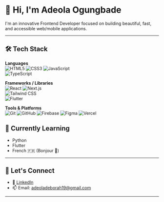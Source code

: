 
# 👋 Hi, I'm Adeola Ogungbade

I'm an innovative Frontend Developer focused on building beautiful, fast, and accessible web/mobile applications.

---

## 🛠 Tech Stack

**Languages**  
![HTML5](https://img.shields.io/badge/-HTML5-E34F26?logo=html5&logoColor=white) 
![CSS3](https://img.shields.io/badge/-CSS3-1572B6?logo=css3&logoColor=white) 
![JavaScript](https://img.shields.io/badge/-JavaScript-F7DF1E?logo=javascript&logoColor=black)  
![TypeScript](https://img.shields.io/badge/-TypeScript-3178C6?logo=typescript&logoColor=white)

**Frameworks / Libraries**  
![React](https://img.shields.io/badge/-React-61DAFB?logo=react&logoColor=black)
![Next.js](https://img.shields.io/badge/-Next.js-000000?logo=nextdotjs)  
![Tailwind CSS](https://img.shields.io/badge/-TailwindCSS-38B2AC?logo=tailwind-css&logoColor=white)  
![Flutter](https://img.shields.io/badge/-Flutter-02569B?logo=flutter&logoColor=white)

**Tools & Platforms**  
![Git](https://img.shields.io/badge/-Git-F05032?logo=git&logoColor=white)
![GitHub](https://img.shields.io/badge/-GitHub-181717?logo=github)
![Firebase](https://img.shields.io/badge/-Firebase-FFCA28?logo=firebase&logoColor=black)
![Figma](https://img.shields.io/badge/-Figma-F24E1E?logo=figma&logoColor=white)
![Vercel](https://img.shields.io/badge/-Vercel-000000?logo=vercel)


## 🌱 Currently Learning

- Python
- Flutter 
- French 🇫🇷 (Bonjour 👋)

---

## 🤝 Let's Connect

- 💼 [LinkedIn](https://www.linkedin.com/in/adeola-ogungbade/)
- 📫 Email: adeoladeborah19@gmail.com

---


